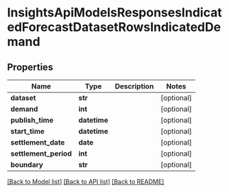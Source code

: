 # InsightsApiModelsResponsesIndicatedForecastDatasetRowsIndicatedDemand

## Properties
Name | Type | Description | Notes
------------ | ------------- | ------------- | -------------
**dataset** | **str** |  | [optional] 
**demand** | **int** |  | [optional] 
**publish_time** | **datetime** |  | [optional] 
**start_time** | **datetime** |  | [optional] 
**settlement_date** | **date** |  | [optional] 
**settlement_period** | **int** |  | [optional] 
**boundary** | **str** |  | [optional] 

[[Back to Model list]](../README.md#documentation-for-models) [[Back to API list]](../README.md#documentation-for-api-endpoints) [[Back to README]](../README.md)

